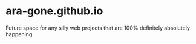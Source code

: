 # ara-gone.github.io
Future space for any silly web projects that are 100% definitely absolutely happening.
